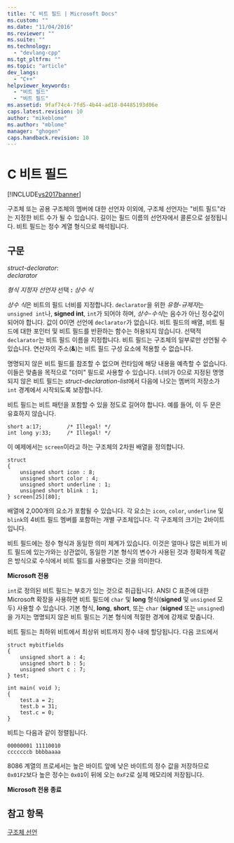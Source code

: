 ```yaml
---
title: "C 비트 필드 | Microsoft Docs"
ms.custom: ""
ms.date: "11/04/2016"
ms.reviewer: ""
ms.suite: ""
ms.technology: 
  - "devlang-cpp"
ms.tgt_pltfrm: ""
ms.topic: "article"
dev_langs: 
  - "C++"
helpviewer_keywords: 
  - "비트 필드"
  - "비트 필드"
ms.assetid: 9faf74c4-7fd5-4b44-ad18-04485193d06e
caps.latest.revision: 10
author: "mikeblome"
ms.author: "mblome"
manager: "ghogen"
caps.handback.revision: 10
---
```

# C 비트 필드
[!INCLUDE[vs2017banner](../assembler/inline/includes/vs2017banner.md)]

구조체 또는 공용 구조체의 멤버에 대한 선언자 이외에, 구조체 선언자는 "비트 필드"라는 지정한 비트 수가 될 수 있습니다. 길이는 필드 이름의 선언자에서 콜론으로 설정됩니다.  비트 필드는 정수 계열 형식으로 해석됩니다.  
  
## 구문  
 *struct\-declarator*:  
 *declarator*  
  
 *형식 지정자 선언자*  선택 **:** *상수 식*  
  
 *상수 식*은 비트의 필드 너비를 지정합니다.  `declarator`을 위한 *유형\-규제자*는 `unsigned int`나, **signed int**, `int`가 되어야 하며, *상수\-수식*는 음수가 아닌 정수값이 되어야 합니다.  값이 0이면 선언에 `declarator`가 없습니다.  비트 필드의 배열, 비트 필드에 대한 포인터 및 비트 필드를 반환하는 함수는 허용되지 않습니다.  선택적 `declarator`는 비트 필드 이름을 지정합니다.  비트 필드는 구조체의 일부로만 선언될 수 있습니다.  연산자의 주소\(**&**\)는 비트 필드 구성 요소에 적용할 수 없습니다.  
  
 명명되지 않은 비트 필드를 참조할 수 없으며 런타임에 해당 내용을 예측할 수 없습니다.  이들은 맞춤을 목적으로 "더미" 필드로 사용할 수 있습니다.  너비가 0으로 지정된 명명되지 않은 비트 필드는 *struct\-declaration\-list*에서 다음에 나오는 멤버의 저장소가 `int` 경계에서 시작되도록 보장합니다.  
  
 비트 필드는 비트 패턴을 포함할 수 있을 정도로 길어야 합니다.  예를 들어, 이 두 문은 유효하지 않습니다.  
  
```  
short a:17;        /* Illegal! */  
int long y:33;     /* Illegal! */  
```  
  
 이 예제에서는 `screen`이라고 하는 구조체의 2차원 배열을 정의합니다.  
  
```  
struct   
{  
    unsigned short icon : 8;  
    unsigned short color : 4;  
    unsigned short underline : 1;  
    unsigned short blink : 1;  
} screen[25][80];  
```  
  
 배열에 2,000개의 요소가 포함될 수 있습니다.  각 요소는 `icon`, `color`, `underline` 및 `blink`의 4비트 필드 멤버를 포함하는 개별 구조체입니다.  각 구조체의 크기는 2바이트입니다.  
  
 비트 필드에는 정수 형식과 동일한 의미 체계가 있습니다.  이것은 얼마나 많은 비트가 비트 필드에 있는가와는 상관없이, 동일한 기본 형식의 변수가 사용된 것과 정확하게 똑같은 방식으로 수식에서 비트 필드를 사용했다는 것을 의미한다.  
  
 **Microsoft 전용**  
  
 `int`로 정의된 비트 필드는 부호가 있는 것으로 취급됩니다.  ANSI C 표준에 대한 Microsoft 확장을 사용하면 비트 필드에 `char` 및 **long** 형식\(**signed** 및 `unsigned` 모두\) 사용할 수 있습니다.  기본 형식, **long**, **short**, 또는 `char` \(**signed** 또는 `unsigned`\)을 가지는 명명되지 않은 비트 필드는 기본 형식에 적절한 경계에 강제로 맞춥니다.  
  
 비트 필드는 최하위 비트에서 최상위 비트까지 정수 내에 할당됩니다.  다음 코드에서  
  
```  
struct mybitfields  
{  
    unsigned short a : 4;  
    unsigned short b : 5;  
    unsigned short c : 7;  
} test;  
  
int main( void );  
{  
    test.a = 2;  
    test.b = 31;  
    test.c = 0;  
}  
```  
  
 비트는 다음과 같이 정렬됩니다.  
  
```  
00000001 11110010  
cccccccb bbbbaaaa  
```  
  
 8086 계열의 프로세서는 높은 바이트 앞에 낮은 바이트의 정수 값을 저장하므로 `0x01F2`보다 높은 정수는 `0x01`이 뒤에 오는 `0xF2`로 실제 메모리에 저장됩니다.  
  
 **Microsoft 전용 종료**  
  
## 참고 항목  
 [구조체 선언](../c-language/structure-declarations.md)
